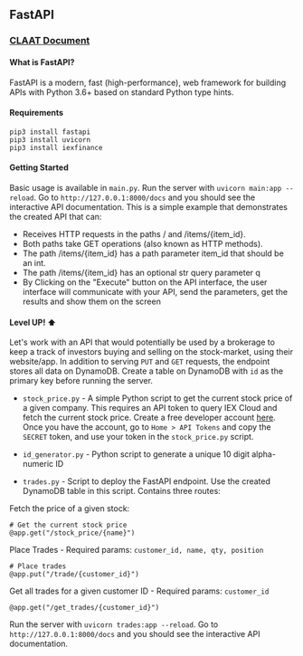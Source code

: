 ## FastAPI

### [CLAAT Document](https://codelabs-preview.appspot.com/?file_id=1WLwYAoW5ADN6aHXcBimiABdCIlqrrH5IZfKocG96SBE#0)

#### What is FastAPI? 

FastAPI is a modern, fast (high-performance), web framework for building APIs with Python 3.6+ based on standard Python type hints.

#### Requirements

```
pip3 install fastapi
pip3 install uvicorn
pip3 install iexfinance
```

#### Getting Started

Basic usage is available in `main.py`. Run the server with `uvicorn main:app --reload`. Go to `http://127.0.0.1:8000/docs` and you should see the interactive API documentation. This is a simple example that demonstrates the created API that can: 

- Receives HTTP requests in the paths / and /items/{item_id}.
- Both paths take GET operations (also known as HTTP methods).
- The path /items/{item_id} has a path parameter item_id that should be an int.
- The path /items/{item_id} has an optional str query parameter q
- By Clicking on the "Execute" button on the API interface, the user interface will communicate with your API, send the parameters, get the results and show them on the screen

#### Level UP! :arrow_up:

Let's work with an API that would potentially be used by a brokerage to keep a track of investors buying and selling on the stock-market, using their website/app. In addition to serving `PUT` and `GET` requests, the endpoint stores all data on DynamoDB. Create a table on DynamoDB with `id` as the primary key before running the server.

- `stock_price.py` - A simple Python script to get the current stock price of a given company. This requires an API token to query IEX Cloud and fetch the current stock price. Create a free developer account [here](https://iexcloud.io/). Once you have the account, go to `Home > API Tokens` and copy the `SECRET` token, and use your token in the `stock_price.py` script. 

- `id_generator.py` - Python script to generate a unique 10 digit alpha-numeric ID

- `trades.py` - Script to deploy the FastAPI endpoint. Use the created DynamoDB table in this script. Contains three routes:


Fetch the price of a given stock:
```
# Get the current stock price
@app.get("/stock_price/{name}")
```

Place Trades - Required params: `customer_id, name, qty, position`

```
# Place trades
@app.put("/trade/{customer_id}")
```

Get all trades for a given customer ID - Required params: `customer_id`
```
@app.get("/get_trades/{customer_id}")
```

Run the server with `uvicorn trades:app --reload`. Go to `http://127.0.0.1:8000/docs` and you should see the interactive API documentation.

